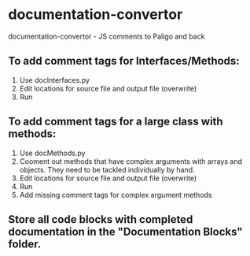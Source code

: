 # documentation-convertor #
documentation-convertor - JS comments to Paligo and back

## To add comment tags for Interfaces/Methods: ##
1. Use docInterfaces.py
2. Edit locations for source file and output file (overwrite)
3. Run

## To add comment tags for a large class with methods: ##
1. Use docMethods.py
2. Cooment out methods that have complex arguments with arrays and objects. They need to be tackled individually by hand.
3. Edit locations for source file and output file (overwrite)
4. Run
5. Add missing comment tags for complex argument methods

## Store all code blocks with completed documentation in the "Documentation Blocks" folder. ##
